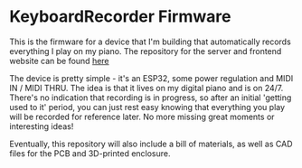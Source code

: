 # KeyboardRecorder Firmware

This is the firmware for a device that I'm building that automatically records everything I play on my piano. The repository for the server and frontend website can be found [here](https://github.com/lachlansleight/KeyboardRecorder-Server)

The device is pretty simple - it's an ESP32, some power regulation and MIDI IN / MIDI THRU. The idea is that it lives on my digital piano and is on 24/7. There's no indication that recording is in progress, so after an initial 'getting used to it' period, you can just rest easy knowing that everything you play will be recorded for reference later. No more missing great moments or interesting ideas!

Eventually, this repository will also include a bill of materials, as well as CAD files for the PCB and 3D-printed enclosure.

